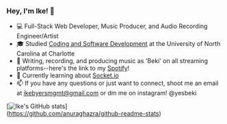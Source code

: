 <!-- Bio -->

### Hey, I'm Ike! 👋

- 💻 Full-Stack Web Developer, Music Producer, and Audio Recording Engineer/Artist<br/>
- 🎓 Studied [Coding and Software Development](https://bootcamp.charlotte.edu/coding/curriculum/) at the University of North Carolina at Charlotte<br/>
- 🎨 Writing, recording, and producing music as 'Beki' on all streaming platforms--here's the link to my [Spotify](https://open.spotify.com/artist/6lA0hlZQNMpHpsQ9ki8KEF?si=HVGwAUwuQK-87W9WSw5YOA)!<br/>
- 💬 Currently learning about [Socket.io](https://socket.io/)
- 📫 If you have any questions or just want to connect, shoot me an email at ikebyersmgmt@gmail.com or dm me on instagram! @yesbeki

<!-- Github stats from https://github.com/anuraghazra/github-readme-stats -->
[![Ike's GitHub stats](https://github-readme-stats.vercel.app/api?username=ikebyers&show_icons=true&theme=gruvbox&show_icons=true)]<br/>
(https://github.com/anuraghazra/github-readme-stats)
